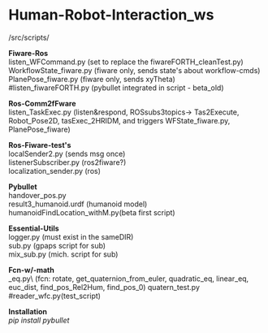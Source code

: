 # Human-Robot-Interaction_ws
/src/scripts/

__Fiware-Ros__\
listen_WFCommand.py (set to replace the fiwareFORTH_cleanTest.py)\
WorkflowState_fiware.py (fiware only, sends state's about workflow-cmds)\
PlanePose_fiware.py (fiware only, sends xyTheta)\
#listen_fiwareFORTH.py (pybullet integrated in script - beta_old)

__Ros-Comm2fFware__\
listen_TaskExec.py (listen&respond, ROSsubs3topics->
    Tas2Execute, Robot_Pose2D, tasExec_2HRIDM, 
    and triggers WFState_fiware.py, PlanePose_fiware)

__Ros-Fiware-test's__\
localSender2.py (sends msg once)\
listenerSubscriber.py (ros2fiware?)\
localization_sender.py (ros)

__Pybullet__\
handover_pos.py\
result3_humanoid.urdf (humanoid model)
humanoidFindLocation_withM.py(beta first script)

__Essential-Utils__\
logger.py (must exist in the sameDIR)\
sub.py (gpaps script for sub)\
mix_sub.py (mich. script for sub)

__Fcn-w/-math__\
_eq.py\ (fcn: rotate, get_quaternion_from_euler,
quadratic_eq, linear_eq, euc_dist, find_pos_Rel2Hum, find_pos_0)
quatern_test.py\
#reader_wfc.py(test_script)

__Installation__\
_pip install pybullet_

